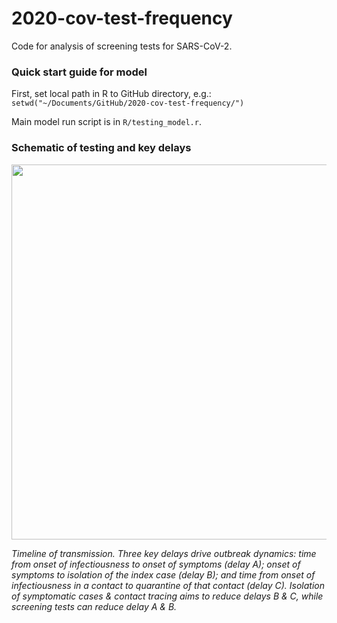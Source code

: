 # 2020-cov-test-frequency

Code for analysis of screening tests for SARS-CoV-2.

### Quick start guide for model

First, set local path in R to GitHub directory, e.g.:
`setwd("~/Documents/GitHub/2020-cov-test-frequency/")`

Main model run script is in `R/testing_model.r`.

### Schematic of testing and key delays

<img src="https://user-images.githubusercontent.com/8329046/89546705-cc726180-d7fc-11ea-8e60-6c50be29dad5.png" width="600px" />

*Timeline of transmission. Three key delays drive outbreak dynamics: time from onset of infectiousness to onset of symptoms (delay A); onset of symptoms to isolation of the index case (delay B); and time from onset of infectiousness in a contact to quarantine of that contact (delay C). Isolation of symptomatic cases & contact tracing aims to reduce delays B & C, while screening tests can reduce delay A & B.*